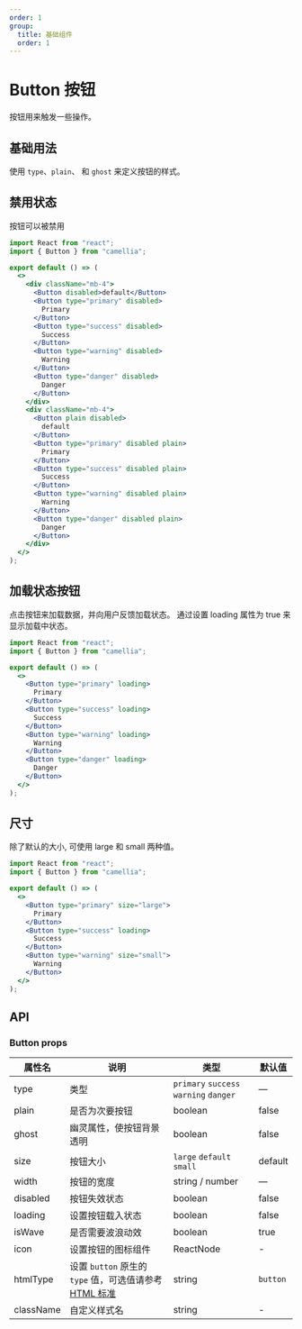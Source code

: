 ```yaml
---
order: 1
group:
  title: 基础组件
  order: 1
---
```


# Button 按钮

按钮用来触发一些操作。

## 基础用法

使用 `type`、`plain`、 和 `ghost` 来定义按钮的样式。

<code src="@/button/basic.tsx"></code>

## 禁用状态

按钮可以被禁用

```jsx
import React from "react";
import { Button } from "camellia";

export default () => (
  <>
    <div className="mb-4">
      <Button disabled>default</Button>
      <Button type="primary" disabled>
        Primary
      </Button>
      <Button type="success" disabled>
        Success
      </Button>
      <Button type="warning" disabled>
        Warning
      </Button>
      <Button type="danger" disabled>
        Danger
      </Button>
    </div>
    <div className="mb-4">
      <Button plain disabled>
        default
      </Button>
      <Button type="primary" disabled plain>
        Primary
      </Button>
      <Button type="success" disabled plain>
        Success
      </Button>
      <Button type="warning" disabled plain>
        Warning
      </Button>
      <Button type="danger" disabled plain>
        Danger
      </Button>
    </div>
  </>
);
```

## 加载状态按钮

点击按钮来加载数据，并向用户反馈加载状态。 通过设置 loading 属性为 true 来显示加载中状态。

```jsx
import React from "react";
import { Button } from "camellia";

export default () => (
  <>
    <Button type="primary" loading>
      Primary
    </Button>
    <Button type="success" loading>
      Success
    </Button>
    <Button type="warning" loading>
      Warning
    </Button>
    <Button type="danger" loading>
      Danger
    </Button>
  </>
);
```

## 尺寸

除了默认的大小, 可使用 large 和 small 两种值。

```jsx
import React from "react";
import { Button } from "camellia";

export default () => (
  <>
    <Button type="primary" size="large">
      Primary
    </Button>
    <Button type="success" loading>
      Success
    </Button>
    <Button type="warning" size="small">
      Warning
    </Button>
  </>
);
```

## API

### Button props

| 属性名    | 说明                                                                                                                                 | 类型                                   | 默认值   |
| --------- | ------------------------------------------------------------------------------------------------------------------------------------ | -------------------------------------- | -------- |
| type      | 类型                                                                                                                                 | `primary` `success` `warning` `danger` | —        |
| plain     | 是否为次要按钮                                                                                                                       | boolean                                | false    |
| ghost     | 幽灵属性，使按钮背景透明                                                                                                             | boolean                                | false    |
| size      | 按钮大小                                                                                                                             | `large` `default` `small`              | default  |
| width     | 按钮的宽度                                                                                                                           | string / number                        | —        |
| disabled  | 按钮失效状态                                                                                                                         | boolean                                | false    |
| loading   | 设置按钮载入状态                                                                                                                     | boolean                                | false    |
| isWave    | 是否需要波浪动效                                                                                                                     | boolean                                | true     |
| icon      | 设置按钮的图标组件                                                                                                                   | ReactNode                              | -        |
| htmlType  | 设置 `button` 原生的 `type` 值，可选值请参考 [HTML 标准](https://developer.mozilla.org/en-US/docs/Web/HTML/Element/button#attr-type) | string                                 | `button` |
| className | 自定义样式名                                                                                                                         | string                                 | -        |
